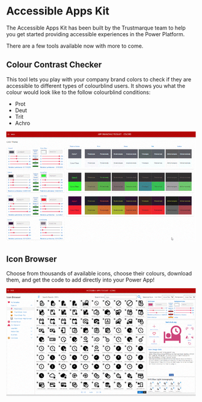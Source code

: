 # Accessible Apps Kit

The Accessible Apps Kit has been built by the Trustmarque team to help you get started providing accessible experiences in the Power Platform.

There are a few tools available now with more to come.

## Colour Contrast Checker

This tool lets you play with your company brand colors to check if they are accessible to different types of colourblind users. It shows you what the colour would look like to the follow colourblind conditions:

- Prot
- Deut
- Trit
- Achro

![Colour Contrast Demonstration](Assets/Colour-Contrast.gif)

## Icon Browser

Choose from thousands of available icons, choose their colours, download them, and get the code to add directly into your Power App!

![Icon Browser Demonstration](Assets/Icon-Browser.gif)
